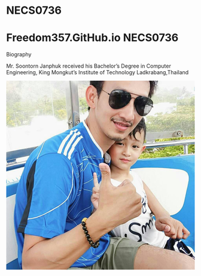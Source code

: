 # NECS0736
# Freedom357.GitHub.io NECS0736


Biography
<p>    Mr. Soontorn Janphuk received his Bachelor’s Degree in Computer Engineering,
King Mongkut’s Institute of Technology
Ladkrabang,Thailand</p>
<img src ="picture.jpg">